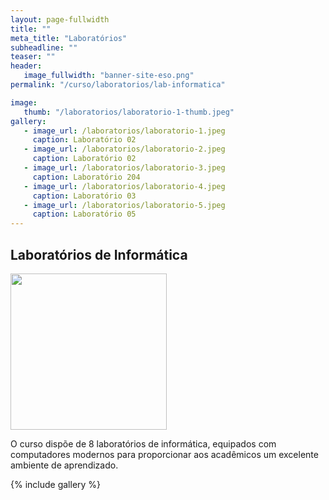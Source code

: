 ```yaml
---
layout: page-fullwidth
title: ""
meta_title: "Laboratórios"
subheadline: ""
teaser: ""
header:
   image_fullwidth: "banner-site-eso.png"
permalink: "/curso/laboratorios/lab-informatica"

image:
   thumb: "/laboratorios/laboratorio-1-thumb.jpeg"
gallery:
   - image_url: /laboratorios/laboratorio-1.jpeg
     caption: Laboratório 02
   - image_url: /laboratorios/laboratorio-2.jpeg
     caption: Laboratório 02
   - image_url: /laboratorios/laboratorio-3.jpeg
     caption: Laboratório 204
   - image_url: /laboratorios/laboratorio-4.jpeg
     caption: Laboratório 03
   - image_url: /laboratorios/laboratorio-5.jpeg
     caption: Laboratório 05
---
```


## **Laboratórios de Informática**

<img class="img-responsive" src="{{site.urlimg}}logo-laboratorios.png" width="250" class="align-items: center"/>

O curso dispõe de 8 laboratórios de informática, equipados com computadores modernos para proporcionar aos acadêmicos um excelente ambiente de aprendizado. 

{% include gallery %}

